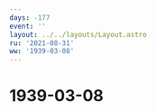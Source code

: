 ```yaml
---
days: -177
event: ''
layout: ../../layouts/Layout.astro
ru: '2021-08-31'
ww: '1939-03-08'
---
```


# 1939-03-08